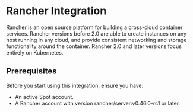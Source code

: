 # Rancher Integration

Rancher is an open source platform for building a cross-cloud container services. Rancher versions before 2.0 are able to create instances on any host running in any cloud, and provide consistent networking and storage functionality around the container. Rancher 2.0 and later versions focus entirely on Kubernetes.

## Prerequisites

Before you start using this integration, ensure you have:

- An active Spot account.
- A Rancher account with version rancher/server:v0.46.0-rc1 or later.
